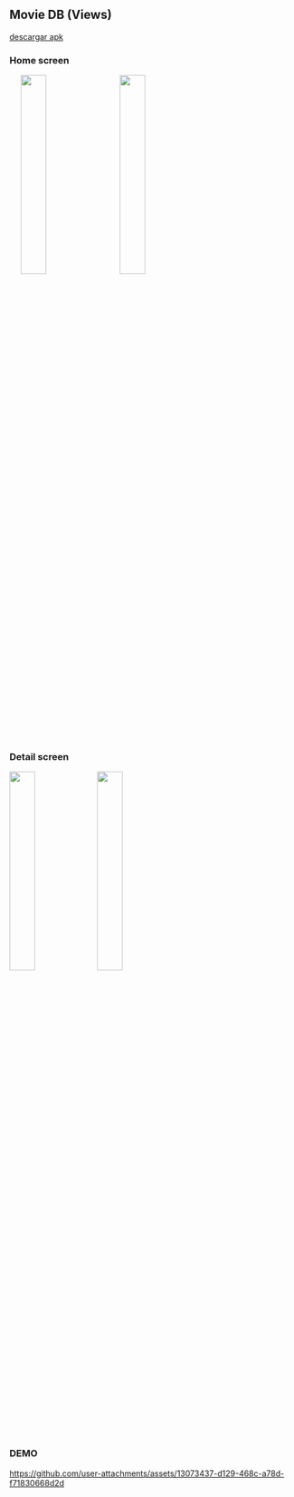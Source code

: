 ## Movie DB (Views)

[descargar apk](https://github.com/mica-reyes/MovieDB/blob/main/app-debug.apk)

### Home screen
<img src= https://github.com/user-attachments/assets/30cc4f09-e7d8-4c7c-b46d-0a27ebf787ea width=30% height=30% hspace="20" >


<img src=https://github.com/user-attachments/assets/c79109d5-97d9-44f0-a571-9d886eab9e2d width=30% height=30%> 

### Detail screen
<img src= https://github.com/user-attachments/assets/ac90942e-ea08-45a3-9060-1d52dc30890b width=30% height=30%> 


<img src=https://github.com/user-attachments/assets/219a9f97-9d53-4fef-ab5a-03b871d2f2bb width=30% height=30%> 

### DEMO

https://github.com/user-attachments/assets/13073437-d129-468c-a78d-f71830668d2d


